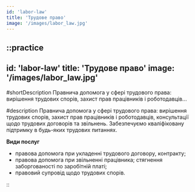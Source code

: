 ```yaml
---
id: 'labor-law'
title: 'Трудове право'
image: '/images/labor_law.jpg'
---
```

::practice
---
id: 'labor-law'
title: 'Трудове право'
image: '/images/labor_law.jpg'
---

#shortDescription
Правнича допомога у сфері трудового права: вирішення трудових спорів, захист прав працівників і роботодавців...

#description
Правнича допомога у сфері трудового права: вирішення трудових спорів, захист прав працівників і роботодавців, консультації щодо трудових договорів та звільнень. Забезпечуємо кваліфіковану підтримку в будь-яких трудових питаннях.

**Види послуг**
- правова допомога при укладенні трудового договору, контракту;
- правова допомога при звільненні працівника; стягнення заборгованості по заробітній платі;
- правовий супровід щодо трудових спорів.

::
